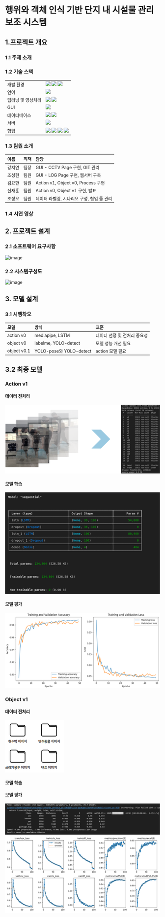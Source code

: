 # 행위와 객체 인식 기반 단지 내 시설물 관리 보조 시스템

## 1.프로젝트 개요

### 1.1 주제 소개

### 1.2 기술 스택
|||
|:---|:---|
|개발 환경|<img src="https://img.shields.io/badge/Linux-FCC624?style=for-the-badge&logo=Linux&logoColor=white"> <img src="https://img.shields.io/badge/Ubuntu-E95420?style=for-the-badge&logo=Ubuntu&logoColor=white"> <img src="https://img.shields.io/badge/VSC-007ACC?style=for-the-badge&logo=VisualStudioCode&logoColor=white">|
|언어|<img src="https://img.shields.io/badge/python-3776AB?style=for-the-badge&logo=python&logoColor=white"> |
|딥러닝 및 영상처리|<img src="https://img.shields.io/badge/opencv-5C3EE8?style=for-the-badge&logo=opencv&logoColor=white"> <img src="https://img.shields.io/badge/Yolov8-8A2BE2?style=for-the-badge">|
|GUI|<img src="https://img.shields.io/badge/Streamlit-FF0000?style=for-the-badge&logo=streamlit&logoColor=white">
|데이터베이스|<img src="https://img.shields.io/badge/aws rds-527FFF?style=for-the-badge&logo=aws&logoColor=white"> <img src="https://img.shields.io/badge/mysql-4479A1?style=for-the-badge&logo=mysql&logoColor=white">|
|서버|<img src="https://img.shields.io/badge/flask-F6F6F6?style=for-the-badge&logo=flask&logoColor=black">|
|협업|<img src="https://img.shields.io/badge/Jira-0052CC?style=for-the-badge&logo=Jira&logoColor=white"> <img src="https://img.shields.io/badge/confluence-%23172BF4.svg?style=for-the-badge&logo=confluence&logoColor=white"> <img src="https://img.shields.io/badge/git-F05032?style=for-the-badge&logo=git&logoColor=white"> <img src="https://img.shields.io/badge/github-181717?style=for-the-badge&logo=github&logoColor=white">|



### 1.3 팀원 소개
|이름|직책|담당|
|:---|:---|:---|
|강지연|팀장|GUI - CCTV Page 구현, GIT 관리|
|조성현|팀원|GUI - LOG Page 구현, 웹서버 구축|
|김요한|팀원|Action v1, Object v0, Process 구현|
|신재훈|팀원|Action v0, Object v1 구현, 발표|
|조성오|팀원|데이터 라벨링, 시나리오 구성, 협업 툴 관리|

### 1.4 시연 영상

## 2. 프로젝트 설계

### 2.1 소프트웨어 요구사항
![image](https://github.com/addinedu-ros-5th/deeplearning-repo-1/assets/163802905/bd7e6b60-2a8c-4a6b-b194-5766ef4a2d67)


### 2.2 시스템구성도
![image](https://github.com/addinedu-ros-5th/deeplearning-repo-1/assets/163802905/a1c962f0-e7a0-49f7-bdb6-c559a9e13f77)





## 3. 모델 설계

### 3.1 시행착오
|모델|방식|교훈|
|:---|:---|:---|
|action v0|mediapipe, LSTM|데이터 선정 및 전처리 중요성|
|object v0|labelme, YOLO-detect|모델 성능 개선 필요|
|object v0.1|YOLO-pose와 YOLO-detect|action 모델 필요|

## 3.2 최종 모델

### Action v1
#### 데이터 전처리
![alt text](image-3.png)

#### 모델 학습
![alt text](image-6.png)

#### 모델 평가
![alt text](image-7.png)

### Object v1

#### 데이터 전처리
![alt text](image.png)

#### 모델 학습


#### 모델 평가
![alt text](image-1.png)
![alt text](image-2.png)

